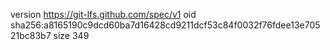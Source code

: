 version https://git-lfs.github.com/spec/v1
oid sha256:a8165190c9dcd60ba7d16428cd9211dcf53c84f0032f76fdee13e70521bc83b7
size 349
